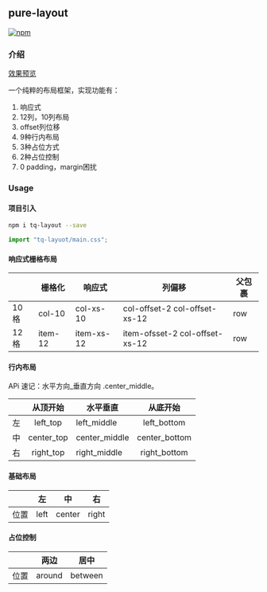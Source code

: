 ## pure-layout

[![npm](https://badge.fury.io/js/tq-layout.svg)](https://www.npmjs.com/package/tq-layout)

### 介绍
[效果预览](https://jilaokang.github.io/layout/example/)

一个纯粹的布局框架，实现功能有：
1. 响应式
2. 12列，10列布局
3. offset列位移
4. 9种行内布局
5. 3种占位方式
6. 2种占位控制
7. 0 padding，margin困扰

### Usage

#### 项目引入

```bash
npm i tq-layout --save
```

```js
import "tq-layuot/main.css";
```


#### 响应式栅格布局

|       | 栅格化  | 响应式     | 列偏移                         | 父包裹 |
| ----- | ------- | ---------- | ------------------------------ | ------ |
| 10 格 | col-10  | col-xs-10  | col-offset-2 col-offset-xs-12  | row    |
| 12 格 | item-12 | item-xs-12 | item-ofsset-2 col-offset-xs-12 | row    |


#### 行内布局

APi 速记：水平方向\_垂直方向 .center_middle。

|     |  从顶开始  | 水平垂直      |   从底开始    |
| --- | :--------: | ------------- | :-----------: |
| 左  |  left_top  | left_middle   |  left_bottom  |
| 中  | center_top | center_middle | center_bottom |
| 右  | right_top  | right_middle  | right_bottom  |

#### 基础布局

|      |  左  | 中     |  右   |
| ---- | :--: | ------ | :---: |
| 位置 | left | center | right |

#### 占位控制

|      |  两边  |  居中   |
| ---- | :----: | :-----: |
| 位置 | around | between |

